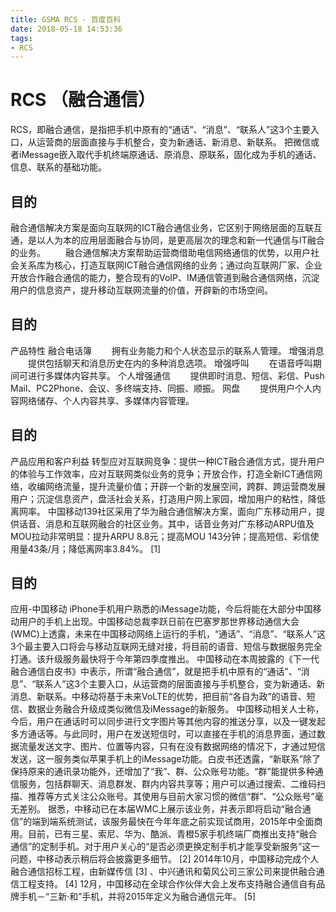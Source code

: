 ```yaml
---
title: GSMA RCS - 百度百科
date: 2018-05-18 14:53:36
tags:
- RCS
---
```


# RCS （融合通信）  
RCS，即融合通信，是指把手机中原有的“通话”、“消息”、“联系人”这3个主要入口，从运营商的层面直接与手机整合，变为新通话、新消息、新联系。
把微信或者iMessage嵌入取代手机终端原通话、原消息、原联系，固化成为手机的通话、信息、联系的基础功能。
## 目的 
融合通信解决方案是面向互联网的ICT融合通信业务，它区别于网络层面的互联互通，是以人为本的应用层面融合与协同，是更高层次的理念和新一代通信与IT融合的业务。
　　融合通信解决方案帮助运营商借助电信网络通信的优势，以用户社会关系库为核心，打造互联网ICT融合通信网络的业务；通过向互联网厂家、企业开放合作融合通信的能力，整合现有的VoIP、IM通信管道到融合通信网络，沉淀用户的信息资产，提升移动互联网流量的价值，开辟新的市场空间。
## 目的 
产品特性 
融合电话簿
　　拥有业务能力和个人状态显示的联系人管理。
增强消息
　　提供包括聊天和消息历史在内的多种消息选项。
增强呼叫
　　在语音呼叫期间可进行多媒体内容共享。
个人增强通信
　　提供即时消息、短信、彩信、Push Mail、PC2Phone、会议、多终端支持、同振、顺振。
网盘
　　提供用户个人内容网络储存、个人内容共享、多媒体内容管理。
## 目的 
产品应用和客户利益 
转型应对互联网竞争：提供一种ICT融合通信方式，提升用户的体验与工作效率，应对互联网类似业务的竞争；开放合作，打造全新ICT通信网络，收编网络流量，提升流量价值；开辟一个新的发展空间，跨群、跨运营商发展用户；沉淀信息资产，盘活社会关系，打造用户网上家园，增加用户的粘性，降低离网率。
中国移动139社区采用了华为融合通信解决方案，面向广东移动用户，提供话音、消息和互联网融合的社区业务。其中，话音业务对广东移动ARPU值及MOU拉动非常明显：提升ARPU 8.8元；提高MOU 143分钟；提高短信、彩信使用量43条/月；降低离网率3.84%。 [1] 
## 目的 
应用-中国移动 
iPhone手机用户熟悉的iMessage功能，今后将能在大部分中国移动用户的手机上出现。中国移动总裁李跃日前在巴塞罗那世界移动通信大会(WMC)上透露，未来在中国移动网络上运行的手机，“通话”、“消息”、“联系人”这3个最主要入口将会与移动互联网无缝对接，将目前的语音、短信与数据服务完全打通。该升级服务最快将于今年第四季度推出。
中国移动在本周披露的《下一代融合通信白皮书》中表示，所谓“融合通信”，就是把手机中原有的“通话”、“消息”、“联系人”这3个主要入口，从运营商的层面直接与手机整合，变为新通话、新消息、新联系。中移动将基于未来VoLTE的优势，把目前“各自为政”的语音、短信、数据业务融合升级成类似微信及iMessage的新服务。
中国移动相关人士称，今后，用户在通话时可以同步进行文字图片等其他内容的推送分享，以及一键发起多方通话等。与此同时，用户在发送短信时，可以直接在手机的消息界面，通过数据流量发送文字、图片、位置等内容，只有在没有数据网络的情况下，才通过短信发送，这一服务类似苹果手机上的iMessage功能。白皮书还透露，“新联系”除了保持原来的通讯录功能外，还增加了“我”、群、公众账号功能。“群”能提供多种通信服务，包括群聊天、消息群发、群内内容共享等；用户可以通过搜索、二维码扫描、推荐等方式关注公众账号。其使用与目前大家习惯的微信“群”、“公众账号”毫无差别。
据悉，中移动已在本届WMC上展示该业务，并表示即将启动“融合通信”的端到端系统测试，该服务最快在今年年底之前实现试商用，2015年中全面商用。目前，已有三星、索尼、华为、酷派、青橙5家手机终端厂商推出支持“融合通信”的定制手机。对于用户关心的“是否必须更换定制手机才能享受新服务”这一问题，中移动表示稍后将会披露更多细节。 [2] 
2014年10月，中国移动完成个人融合通信招标工程，由新媒传信 [3]  、中兴通讯和菊风公司三家公司来提供融合通信工程支持。 [4]  12月，中国移动在全球合作伙伴大会上发布支持融合通信自有品牌手机－“三新·和”手机，并将2015年定义为融合通信元年。 [5] 

